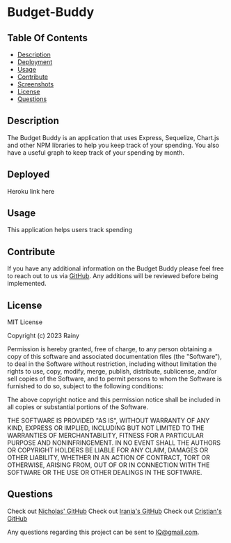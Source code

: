 # Budget-Buddy
## Table Of Contents
<!-- click each bullet to move to the associated section -->
* [Description](#description)
* [Deployment](#deployed)
* [Usage](#usage)
* [Contribute](#contribute)
* [Screenshots](#screenshot)
* [License](#license)
* [Questions](#questions)
## Description
The Budget Buddy is an application that uses Express, Sequelize, Chart.js and other NPM libraries to help you keep track of your spending. 
You also have a useful graph to keep track of your spending by month.

## Deployed
Heroku link here


## Usage

This application helps users track spending 

## Contribute

If you have any additional information on the Budget Buddy please feel free to reach out to us via  [GitHub](https://github.com/MzRainy/Budget-Buddy).
Any additions will be reviewed before being implemented.


## License

MIT License

Copyright (c) 2023 Rainy

Permission is hereby granted, free of charge, to any person obtaining a copy
of this software and associated documentation files (the "Software"), to deal
in the Software without restriction, including without limitation the rights
to use, copy, modify, merge, publish, distribute, sublicense, and/or sell
copies of the Software, and to permit persons to whom the Software is
furnished to do so, subject to the following conditions:

The above copyright notice and this permission notice shall be included in all
copies or substantial portions of the Software.

THE SOFTWARE IS PROVIDED "AS IS", WITHOUT WARRANTY OF ANY KIND, EXPRESS OR
IMPLIED, INCLUDING BUT NOT LIMITED TO THE WARRANTIES OF MERCHANTABILITY,
FITNESS FOR A PARTICULAR PURPOSE AND NONINFRINGEMENT. IN NO EVENT SHALL THE
AUTHORS OR COPYRIGHT HOLDERS BE LIABLE FOR ANY CLAIM, DAMAGES OR OTHER
LIABILITY, WHETHER IN AN ACTION OF CONTRACT, TORT OR OTHERWISE, ARISING FROM,
OUT OF OR IN CONNECTION WITH THE SOFTWARE OR THE USE OR OTHER DEALINGS IN THE
SOFTWARE.

## Questions

Check out [Nicholas' GitHub](https://github.com/DamascusKraken)
Check out [Irania's GitHub](https://github.com/MzRainy)
Check out [Cristian's GitHub](https://github.com/Cbaca4)


Any questions regarding this project can be sent to IQ@gmail.com.
